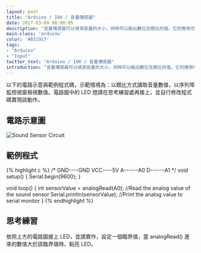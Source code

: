 ```yaml
---
layout: post
title: "Arduino / I06 / 音量傳感器"
date: 2017-03-09 00:00:05
description: "音量傳感器可以偵測音量的大小，同時可以輸出數位及類比的值，它的應用可以藉由拍手來開關設備等等。"
main-class: 'arduino'
color: '#B31917'
tags:
- "Arduino"
- "Input"
twitter_text: "Arduino / I06 / 音量傳感器"
introduction: "音量傳感器可以偵測音量的大小，同時可以輸出數位及類比的值，它的應用可以藉由拍手來開關設備等等。"
---
```


以下的電路示意與範例程式碼，示範情境為：以類比方式讀取音量數值，以序列埠監控視窗檢視數值。電路圖中的 LED 燈請在思考練習處再接上，並自行修改程式碼實現該動作。

## 電路示意圖

![Sound Sensor Circuit](/freakhq/assets/img/posts/I06-1.png)

## 範例程式

{% highlight c %}
/*
 GND----GND
 VCC----5V
 A------A0
 D------A1
*/
void setup() {
  Serial.begin(9600);
}

void loop() {
  int sensorValue = analogRead(A0); //Read the analog value of the sound sensor
  Serial.println(sensorValue); //Print the analog value to serial monitor
}
{% endhighlight %}

## 思考練習

依照上方的電路圖接上 LED，並請實作，設定一個臨界值，當 analogRead() 進來的數值大於該臨界值時，點亮 LED。